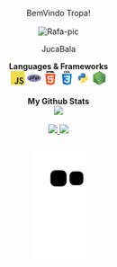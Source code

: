 <p align="center">BemVindo Tropa!</center><br></p>
<p align='center'><img align="center" alt="Rafa-pic" height="200"  border-radius= "50%" src="https://i.pinimg.com/originals/bd/d2/a9/bdd2a9e3c873654d5b9df1a0254cf74a.gif"><br>
	<p align="center">JucaBala</center><br></p>
	
	
<p align="center">
	<b>Languages & Frameworks</b>
	<br>
	<img height="25" src="https://raw.githubusercontent.com/github/explore/80688e429a7d4ef2fca1e82350fe8e3517d3494d/topics/javascript/javascript.png">
	<img height="25" src="https://raw.githubusercontent.com/github/explore/80688e429a7d4ef2fca1e82350fe8e3517d3494d/topics/php/php.png">
	<img height="25" src="https://raw.githubusercontent.com/github/explore/80688e429a7d4ef2fca1e82350fe8e3517d3494d/topics/html/html.png">
	<img height="25" src="https://raw.githubusercontent.com/github/explore/80688e429a7d4ef2fca1e82350fe8e3517d3494d/topics/css/css.png">
	<img height="25" src="https://raw.githubusercontent.com/github/explore/80688e429a7d4ef2fca1e82350fe8e3517d3494d/topics/python/python.png">
	<img height="25" src="https://raw.githubusercontent.com/github/explore/80688e429a7d4ef2fca1e82350fe8e3517d3494d/topics/nodejs/nodejs.png">
	<br><br>
	<b>My Github Stats</b><br>
    	<img src="https://github-readme-streak-stats.herokuapp.com/?user=Jucabala-171&theme=midnight-purple&hide_border=true">
	<br>

</p>
<div align="center">
  <a href="https://github.com/jucabala-171">
  <img height="180em" src="https://github-readme-stats.vercel.app/api?username=jucabala-171&show_icons=true&theme=midnight-purple&include_all_commits=true&count_private=true"/>
  <img height="180em" src="https://github-readme-stats.vercel.app/api/top-langs/?username=rafaballerini&layout=compact&langs_count=7&theme=midnight-purple"/>

  
	    

  ##
 
<div> 

 
  ![Snake animation](https://github.com/rafaballerini/rafaballerini/blob/output/github-contribution-grid-snake.svg)
 
</div>
